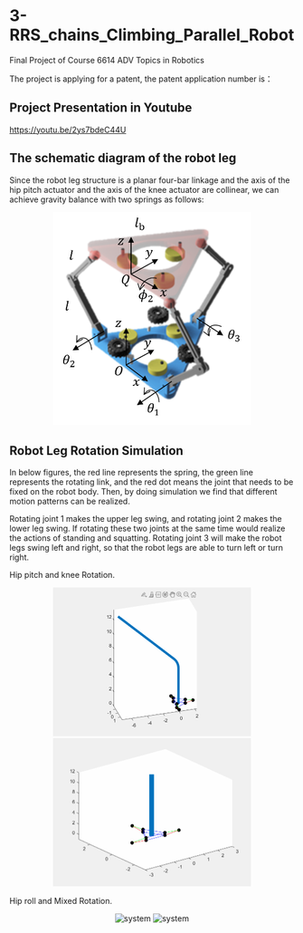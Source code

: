 # 3-RRS_chains_Climbing_Parallel_Robot
Final Project of Course 6614 ADV Topics in Robotics

The project is applying for a patent, the patent application number is：

## Project Presentation in Youtube
https://youtu.be/2ys7bdeC44U

## The schematic diagram of the robot leg
Since the robot leg structure is a planar four-bar linkage and the axis of the hip pitch actuator and the axis of the knee actuator are collinear, we can achieve gravity balance with two springs as follows:

<p align="center">
    <img src="https://github.com/Qincheng-Sheng/3-RRS_chains_Climbing_Parallel_Robot/blob/main/pictures/structure.png" alt="system" width= "350">
</p>


## Robot Leg Rotation Simulation
In below figures, the red line represents the spring, the green line represents the rotating link, and the red dot means the joint that needs to be fixed on the robot body. Then, by doing simulation we find that different motion patterns can be realized.

Rotating joint 1 makes the upper leg swing, and rotating joint 2 makes the lower leg swing. If rotating these two joints at the same time would realize the actions of standing and squatting. Rotating joint 3 will make the robot legs swing left and right, so that the robot legs are able to turn left or turn right.

Hip pitch and knee Rotation. 
<p align="center">
        <img src="https://github.com/Qincheng-Sheng/3-RRS_chains_Climbing_Parallel_Robot/blob/main/pictures/curve.gif" alt="system" width= "350" />
        <img src="https://github.com/Qincheng-Sheng/3-RRS_chains_Climbing_Parallel_Robot/blob/main/pictures/straight.gif" alt="system" width= "350" />
</p>
 
Hip roll and Mixed Rotation.
<p align="center">
        <img src="https://github.com/Qincheng-Sheng/3-RRS_chains_Climbing_Parallel_Robot/blob/main/pictures/curve2.gif" alt="system" width= "350" />
        <img src="https://github.com/Qincheng-Sheng/3-RRS_chains_Climbing_Parallel_Robot/blob/main/pictures/straight2.gif" alt="system" width= "350" />
</p>
